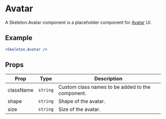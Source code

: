 # Avatar

A Skeleton.Avatar component is a placeholder component for [Avatar](../../Avatar) UI.


## Example

```jsx
<Skeleton.Avatar />
```


## Props

| Prop | Type | Description |
| --- | --- | --- |
| className | `string` | Custom class names to be added to the component. |
| shape | `string` | Shape of the avatar. |
| size | `string` | Size of the avatar. |
